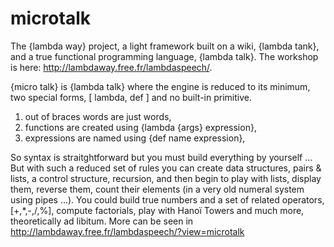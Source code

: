 # microtalk

The {lambda way} project, a light framework built on a wiki, {lambda tank}, and a true functional programming language, {lambda talk}. The workshop is here: http://lambdaway.free.fr/lambdaspeech/.

{micro talk} is {lambda talk} where the engine is reduced to its minimum, two special forms, [ lambda, def ] and no built-in primitive.

1) out of braces words are just words,
2) functions are created using {lambda {args} expression}, 
3) expressions are named using {def name expression},

So syntax is straitghtforward but you must build everything by yourself ... 
But with such a reduced set of rules you can create data structures, pairs & lists, a control structure, recursion, and then begin to play with lists, display them, reverse them, count their elements (in a very old numeral system using pipes ...). You could build true numbers and a set of related operators, [+,*,-,/,%], compute factorials, play with Hanoï Towers and much more, theoretically ad libitum. More can be seen in http://lambdaway.free.fr/lambdaspeech/?view=microtalk
